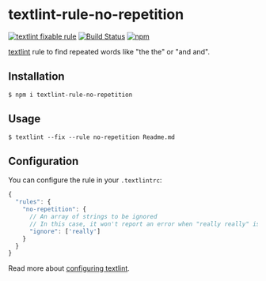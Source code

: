 # textlint-rule-no-repetition

[![textlint fixable rule](https://img.shields.io/badge/textlint-fixable-green.svg)](https://textlint.github.io/)
[![Build Status](https://github.com/Mogztter/textlint-rule-no-repetition/workflows/Build/badge.svg?branch=main)](https://github.com/Mogztter/textlint-rule-no-repetition/actions?query=workflow%3ABuild)
[![npm](https://img.shields.io/npm/v/textlint-rule-no-repetition.svg)](https://www.npmjs.com/package/textlint-rule-no-repetition)

[textlint](https://github.com/textlint/textlint) rule to find repeated words like "the the" or "and and".

## Installation

    $ npm i textlint-rule-no-repetition

## Usage

    $ textlint --fix --rule no-repetition Readme.md

## Configuration

You can configure the rule in your `.textlintrc`:

```js
{
  "rules": {
    "no-repetition": {
      // An array of strings to be ignored
      // In this case, it won't report an error when "really really" is found.
      "ignore": ['really']
    }
  }
}
```

Read more about [configuring textlint](https://github.com/textlint/textlint/blob/master/docs/configuring.md).

